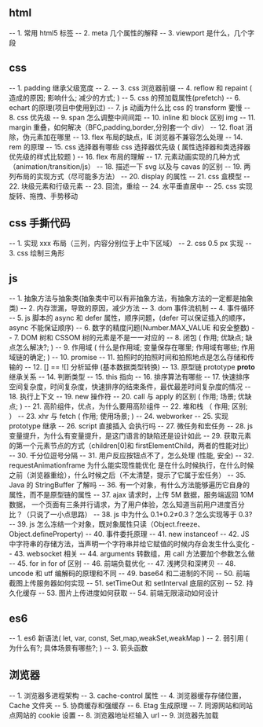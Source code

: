 ## html

-- 1. 常用 html5 标签
-- 2. meta 几个属性的解释
-- 3. viewport 是什么，几个字段

## css

-- 1. padding 继承父级宽度
-- 2.
-- 3. css 浏览器前缀
-- 4. reflow 和 repaint ( 造成的原因; 影响什么; 减少的方式; )
-- 5. css 的预加载属性(prefetch)
-- 6. echart 的原理(项目中使用到过)
-- 7. js 动画为什么比 css 的 transform 要慢
-- 8. css 优先级
-- 9. span 怎么调整中间间距
-- 10. inline 和 block 区别 img
-- 11. margin 重叠，如何解决（BFC,padding,border,分别套一个 div）
-- 12. float 消除，伪元素加在哪里
-- 13. flex 布局的缺点，IE 浏览器不兼容怎么处理
-- 14. rem 的原理
-- 15. css 选择器有哪些 css 选择器优先级 ( 属性选择器和类选择器优先级的样式比较题 )
-- 16. flex 布局的理解
-- 17. 元素动画实现的几种方式（animation/transition/js）
-- 18. 描述一下 svg 以及与 cavas 的区别
-- 19. 两列布局的实现方式（尽可能多方法）
-- 20. display 的属性
-- 21. css 盒模型
-- 22. 块级元素和行级元素
-- 23. 回流，重绘
-- 24. 水平垂直居中
-- 25. css 实现旋转、拖拽、手势移动

## css 手撕代码

-- 1. 实现 xxx 布局（三列，内容分别位于上中下区域）
-- 2. css 0.5 px 实现
-- 3. css 绘制三角形

## js

-- 1. 抽象方法与抽象类(抽象类中可以有非抽象方法，有抽象方法的一定都是抽象类)
-- 2. 内存泄漏，导致的原因，减少方法
-- 3. dom 事件流机制
-- 4. 事件循环
-- 5. js 脚本的 async 和 defer 属性，顺序问题，(defer 可以保证插入的顺序，async 不能保证顺序)
-- 6. 数字的精度问题(Number.MAX_VALUE 和安全整数)
-- 7. DOM 树和 CSSOM 树的元素是不是一一对应的
-- 8. 闭包 ( 作用; 优缺点; 缺点怎么解决?; )
-- 9. 作用域 ( 什么是作用域; 变量保存在哪里; 作用域有哪些; 作用域链的确定; )
-- 10. promise
-- 11. 拍照时的拍照时间和拍照地点是怎么存储和传输的
-- 12. [] == ![] 分析延伸 (基本数据类型转换)
-- 13. 原型链 prototype **proto** 继承关系
-- 14. 判断类型
-- 15. this 指向
-- 16. 排序算法有哪些
-- 17. 快速排序空间复杂度，时间复杂度，快速排序的结束条件，最优最差时间复杂度的情况
-- 18. 执行上下文
-- 19. new 操作符
-- 20. call 与 apply 的区别 ( 作用; 场景; 优缺点; )
-- 21. 高阶组件，优点，为什么要用高阶组件
-- 22. 堆和栈 （ 作用; 区别; ）
-- 23. xhr 与 fetch ( 作用; 使用场景; )
-- 24. webworker
-- 25. 实现 prototype 继承
-- 26. script 直接插入 会执行吗
-- 27. 微任务和宏任务
-- 28. js 变量提升，为什么有变量提升，是这门语言的缺陷还是设计如此
-- 29. 获取元素的第一个元素节点的方式（children[0]和 firstElementChild，两者的性能对比）
-- 30. 千分位逗号分隔
-- 31. 用户反应按钮点不了，怎么处理 (性能, 安全)
-- 32. requestAnimationframe 为什么能实现性能优化
是在什么时候执行，在什么时候之前（浏览器重绘），什么时候之后（不太清楚，提示了它属于宏任务）
-- 35. Java 的 StringBuffer 了解吗
-- 36. 有一个对象，有什么方法能够遍历它自身的属性，而不是原型链的属性
-- 37. ajax 请求时，上传 5M 数据，服务端返回 10M 数据，
一个页面有三条并行请求，为了用户体验，怎么知道当前用户进度百分比？（只说了一小点思路）
-- 38. js 中为什么 0.1+0.2≠0.3？怎么实现等于 0.3?
-- 39. js 怎么冻结一个对象，既对象属性只读（Object.freeze、Object.defineProperty)
-- 40. 事件委托原理
-- 41. new instanceof
-- 42. JS 中字符串的存储方法，当声明一个字符串并给它赋值的时候内存会发生什么变化
-- 43. websocket 相关
-- 44. arguments 转数组，用 call 方法要加个参数怎么做
-- 45. for in for of 区别
-- 46. 前端负载优化
-- 47. 浅拷贝和深拷贝
-- 48. uncode 和 utf 编解码的原理和不同
-- 49. base64 和二进制的不同
-- 50. 前端截图上传服务器如何实现
-- 51. setTimeOut 和 setInterval 底层的区别
-- 52. 持久化缓存
-- 53. 图片上传进度如何获取
-- 54. 前端无限滚动如何设计

## es6

-- 1. es6 新语法( let, var, const, Set,map,weakSet,weakMap )
-- 2. 弱引用 ( 为什么有?; 具体场景有哪些?; )
-- 3. 箭头函数

## 浏览器

-- 1. 浏览器多进程架构
-- 3. cache-control 属性
-- 4. 浏览器缓存存储位置，Cache 文件夹
-- 5. 协商缓存和强缓存
-- 6. Etag 生成原理
-- 7. 同源网站和同站点网站的 cookie 设置
-- 8. 浏览器地址栏输入 url
-- 9. 浏览器先加载<script>还是先渲染页面，为什么会这样 ( js css 谁会阻塞渲染 )
-- 10. 同源是什么
-- 11. session，cookie 和 token 有什么区别，有什么优劣
-- 12. 同源，如何通信（postmessage?cookie?还有吗？）
-- 13. 跨域，什么受到跨域限制（cookie,请求)
[ a.baidu.com b.baidu.com 是跨域吗;baidu.com#a, baidu.com#b 是跨域吗;a.baidu.com 可以用 baidu.com 的接口吗
-- 14. 渲染的流程
-- 15. 浏览器 css 选择器为什么是从右往左匹配的
-- 16. 304 是多好还是少好（应该是少好 为什么 ?）
-- 17. httpOnly、sameSite 字段，客户端能设置 httpOnly 吗
-- 18. 浏览器渲染原理
-- 19. 组件的优化方法
-- 20. webpack 打包相关
-- 21.

## 网络

-- 1. http 常见状态码
-- 2. http 和 https
-- 3. Https 怎么防止中间人攻击
-- 4. web 安全有哪些 xss 与 csrf (如何攻击)
-- 5. http2.0 和 1.1 区别
-- 6. 进程与线程 ƒ
-- 7. 为什么打开一个 tab 页面就是一个进程
-- 8. 进程之间会互相影响吗 (进程, 线程出现的时机 及 场景 )
-- 9. 一个 tab 页面崩溃会不会影响其它 tab 页面
-- 10. 常见的网络协议
-- 11. 报文结构
-- 12. HTTPS 三次握手，如何印证数字证书，HTTPS 如何劫持，获取虚假数字证书给服务端发送信息
-- 13. tcp 握手过程，为什么是 3 次， 四次挥手， 为什么是四次
-- 14. TCP 和 UDP
-- 15. 长连接一直保持不浪费网络资源吗（没答上来。keep-alive 也是有时间的。）
-- 16. xss 的反射型具体是如何做到的。xss 恶意代码获取到 cookie 之后能干嘛，能做 csrf 攻击吗
-- 17. http tcp udp ip ，说说作用和联系 dns 协议基于哪个协议
-- 18. http2 的特性，说了多路复用，问 keep-alive 也可以实现，有什么区别
-- 19. CDN （详解）
-- 20. options 适用场景
-- 21. 跨域（详解）
-- 22. dns 原理
-- 23. https 加密详细过程
-- 24. 说下 http2，你觉得阻碍 http2 发展的问题是什么？

## 数据结构

-- 1. 如何计算时间复杂度
-- 2. 数据结构的了解
-- 3. 举例说明栈的使用
-- 4. 数组二分查找和二叉搜索树各自的优劣在哪, 二叉搜索树可能都最坏情况，举例
如果一次性给定一组数据，如何建立二叉搜索树可以避免 o(n)的情况
-- 5. 迷宫算法思想，如何建立迷宫一个正常的迷宫
-- 6. 多层嵌套数组对象升序排序
-- 7. 链表的优缺点

## redis

## mySQL

-- 1. 删除表
-- 2. 有表 Tab(TA,TB,TC)，选择 TA=XXX 的第 10 到 20 条数据并倒序排序
-- 3. drop,delete,truncate 区别
-- 4. 什么是数据库索引，优缺点
-- 5. 索引（b+树）

## linux

-- 1. top：查看整机性能 （简易版的叫 uptime）
-- 2. vmstat：查看 cpu(还有 pidstat)
-- 3. free：查看内存
-- 4. df：查看硬盘
-- 7. Linux 常用命令说一下
-- 1. 返回排序后前 n 个元素
-- 2. 判断一棵树的对称性(层序遍历判断)
若一个字符串长度 >= 4，则保留长字符串的首字母和结尾字母，中间替换为位数，例如：
elephant-walk => e6t-w2k，
-- 5. 160. 相交链表 10 704. 二分查找 9 15. 三数之和 6 53. 最大子序和 5
-- 6. 两数之和 三数之和
-- 7. 说下判断链表是否有环的思路
-- 8. 中序遍历二叉树(递归和非递归，非递归没答出来)
-- 9. leetcode 里面的字符串解码
-- 10. 找出单链表倒数 k 的节点
-- 11。 二叉树后序遍历
-- 12. 跳格子问题，假设一次只能跳一个格子和两个格子，N 个格子有多少种跳法？
-- 13. 判断链表是否是有环
-- 14. 实现两个数相加，不限制位数 ？

## 场景 （思路）

-- 1. 给定一个 DOM 元素和一个字符串，问如何根据 DOM 元素的最大宽度返回能容纳的最长的子字符串（说思路即可）
. 从后往前截短字符串，直到子字符串实际长度小于等于最大宽度 (O(n))
. 二分法应该可以优化到 O(logn)
-- 2. 高考分数排名，相同分数的是同一名，比如有两个第一名，下一个人就是第三名，
-- 3. 往页面里面插入 10000 个元素，怎么优化（documentFragment + requestAnimationFrame）
-- 4. documentFragment 是什么？用它跟直接操作 dom 的区别是什么（提到回流）
-- 6. 到 6 点有 5 万个口罩的秒杀活动，根据可能出现的场景设计测试用例
-- 7. 一个页面请求不出来分析可能的原因，如何排查定位错误
-- 8. 数据库索引说一下，索引的使用场景（数据库表的大小）

## 项目

-- 1. 单点登录系统的原理
-- 2. 怎么实现登录态保存
-- 3. 怎样做性能优化
-- 4. 前端工程化
-- 5. 尽可能多地说出单页面网站提升性能的方案
-- 6. 怎样加速首页渲染
-- 7. 当线上出现一个测试环境无法复现的 bug，怎么定位？
-- 8. Promise A+ 规范的实现还有事件循环结合 Vue.$nextTick 的原理
-- 9. 平台配置前端页面怎么做

## 框架

-- 1. vue 和 react 区别
-- 2. 虚拟 dom 作用
-- 3. diff 算法
-- 4. react vue 通信方式
-- 5. vue 的原理
-- 6. vue 的生命周期
-- 7. vuex
-- 8. mvm 和 mvvm 的区别和应用场景
-- 9. this.$prop 和 this.option 的区别
-- 10. compute 和 watch 的区别
-- 11. Vue 的响应式原理
-- 12. Proxy 的原理了解吗
-- 13. 由模板变为真实 dom 的过程
-- 14. Virtual Dom 是什么
-- 15. 更新视图的过程（ diff、 patch）
-- 16. Vue-Router 的两种模式（hash, history)
-- 17. Vue 路由懒加载实现
-- 20. Vue 生命周期，真实 DOM 渲染在哪个周期，beforeMount 周期做了些什么
-- 21. flux 流程

## 手撕代码

-- 1. 实现数组 reduce 方法
-- 2. 发布订阅 执行订阅函数
-- 3. CSS 实现一个圣杯布局
-- 4. 实现一个函数返回该图的 width(最长路径)和 height(路径总数)
-- 5. 实现 pormise
-- 6. 扁平化
-- 7. 多维化
-- 8. 实现一个 compose 函数 ( 可接收多个 function 用于组合，执行顺序从右到左，前函数的执行结果作为后函数的入参 )
-- 9. 实现两个大数相加
-- 10. 字符串反转
-- 11. 实现节流或防抖函数（debounce 和 throttle）
-- 12. 递归或非递归实现二分查找
-- 13. 用 array.reduce 计算 形如 [{a:1,b:3}, {a:3}……] 中 a 的和
-- 14. 写一个验证邮箱的正则表达式
-- 15. 打印 red，停 1s，打印 yellow，停 2s，打印 green 停 4s，然后循环 5 次
-- 16. 输入：
dateFormat(new Date('2020-12-01'), 'yyyy/MM/dd') // 2020/12/01
dateFormat(new Date('2020-04-01'), 'yyyy/MM/dd') // 2020/04/01
dateFormat(new Date('2020-04-01'), 'yyyy 年 MM 月 dd 日') // 2020 年 04 月 01 日
写一个日期格式化函数
const dateFormat = (dateInput, format)=>{}
-- 17. 冒泡排序手写和优化
-- 18. 手撕 new
-- 19. 用 promise 实现 sleep 函数（阻塞
-- 21. 有序数组去重 （ 性能 ）
-- 22. 做了一道笔试的变形题，找出字符串中第一个连续三个递增的数字并返回
-- 23. 正则匹配网址
-- 24. new 的实现
-- 25. 手写 instanceof 关键字

## 代码输出

<!-- 1 -->

setTimeout(() => { console.log(1); }, 0);
console.log(2);
new Promise(res => {
res(console.log(3)) console.log(4); }
).then(() => { console.log(5); });
(async () => console.log(6))();

<!--  -->

-- 屏幕里面内容未占满的时候 footer 固定在屏幕可视区域的底部。占满的时候显示在网页的最底端。

<!--  -->

var result = [], a = 3, total = 0
function f (a) {
var i = 0;
for (; i < 3; i = i + 1) {
result[i] = function () {
total += a \* i
}
}
}
f(1)
result[0]() // ?
result[1]() // ?
result[2]() // ?

<!--  -->

function A() {
this.name = 'a'
this.color = ['yello', 'blue']
}
function B() {}
B.prototype = new A()

var b1 = new B()
var b2 = new B()

b1.name = 'bbb'
b1.color.push('black')

console.log(b1.name) // ?
console.log(b2.name) // ?
console.log(b1.color) // ?
console.log(b2.color) // ?

## 前端学习渠道

##

原生 js 性能调优 （防抖 节流）
原生操作 dom 方式
检查性能方式
rem 原理
http 状态码
判断 缓存机制
事件循环
vue 生命周期
diff 原理
px2rem-loader
es6
客户端渲染
服务端渲染

## 经典基础面试 (分数机制: 0-50-100)

1. css 实现居中的方式有哪些
2. flex 有哪些属性, 使用场景
3. js 的数据类型有哪些

```js
基本数据类型：
String、Number、Boolean、Null、Undefined、Symbol、BigInt。
引用数据类型：
Object（包括 Array、Function、Date 等）。
```

4. 什么是原型链 ? 常见使用场景
5. 什么是事件循环 ? event loop 工作流程是什么 ?
6. 如何实现深拷贝和浅拷贝 ? 深拷贝的方式有哪些 ? (至少 3 种)
7. es6 的新特性有哪些, 箭头函数 有哪些特点
8. Promise 是什么？如何使用？说说实现的思路
9. 详解说下 vue 的生命周期
10. vue 的双向绑定原理
11. vue2 和 vue3 有哪些区别
12. vuex 是什么, 及如何使用, pinia 是否用过
13. 算法题: 两数之和
